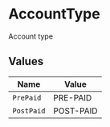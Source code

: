 # AccountType

Account type


## Values

| Name       | Value      |
| ---------- | ---------- |
| `PrePaid`  | PRE-PAID   |
| `PostPaid` | POST-PAID  |